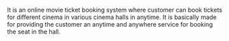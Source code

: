 It is an online movie ticket booking system where customer can book tickets for different cinema in various cinema halls in anytime. It is basically made for providing the customer an anytime and anywhere service for booking the seat in the hall. 
